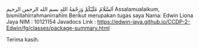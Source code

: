 اَلسَّلَامُ عَلَيْكُمْ وَرَحْمَةُ اللهِ
بسم الله الرحمن الرحيم
Assalamualaikum, bismillahirrahmanirrahim
Berikut merupakan tugas saya
Nama: Edwin Liona Jaya
NIM : 10121154
Javadocs Link : https://edwin-jaya.github.io/CCDP-2-Edwin/fg/classes/package-summary.html

Terima kasih.
